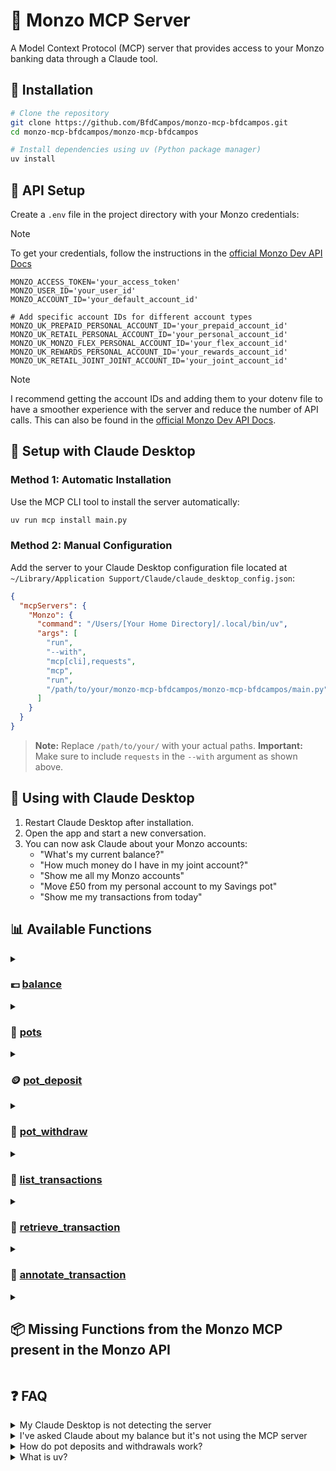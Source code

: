 # 🏦 Monzo MCP Server

A Model Context Protocol (MCP) server that provides access to your Monzo banking data through a Claude tool.

## 🚀 Installation

```bash
# Clone the repository
git clone https://github.com/BfdCampos/monzo-mcp-bfdcampos.git
cd monzo-mcp-bfdcampos/monzo-mcp-bfdcampos

# Install dependencies using uv (Python package manager)
uv install
```

## 🔑 API Setup

Create a `.env` file in the project directory with your Monzo credentials:

> [!NOTE]
> To get your credentials, follow the instructions in the [official Monzo Dev API Docs](https://docs.monzo.com/)

```
MONZO_ACCESS_TOKEN='your_access_token'
MONZO_USER_ID='your_user_id'
MONZO_ACCOUNT_ID='your_default_account_id'

# Add specific account IDs for different account types
MONZO_UK_PREPAID_PERSONAL_ACCOUNT_ID='your_prepaid_account_id'
MONZO_UK_RETAIL_PERSONAL_ACCOUNT_ID='your_personal_account_id'
MONZO_UK_MONZO_FLEX_PERSONAL_ACCOUNT_ID='your_flex_account_id'
MONZO_UK_REWARDS_PERSONAL_ACCOUNT_ID='your_rewards_account_id'
MONZO_UK_RETAIL_JOINT_JOINT_ACCOUNT_ID='your_joint_account_id'
```

> [!NOTE]
> I recommend getting the account IDs and adding them to your dotenv file to have a smoother experience with the server and reduce the number of API calls. This can also be found in the [official Monzo Dev API Docs](https://docs.monzo.com/).

## 🔧 Setup with Claude Desktop

### Method 1: Automatic Installation

Use the MCP CLI tool to install the server automatically:

```bash
uv run mcp install main.py
```

### Method 2: Manual Configuration

Add the server to your Claude Desktop configuration file located at `~/Library/Application Support/Claude/claude_desktop_config.json`:

```json
{
  "mcpServers": {
    "Monzo": {
      "command": "/Users/[Your Home Directory]/.local/bin/uv",
      "args": [
        "run",
        "--with",
        "mcp[cli],requests",
        "mcp",
        "run",
        "/path/to/your/monzo-mcp-bfdcampos/monzo-mcp-bfdcampos/main.py"
      ]
    }
  }
}
```

> **Note:** Replace `/path/to/your/` with your actual paths.
> **Important:** Make sure to include `requests` in the `--with` argument as shown above.

## 🤖 Using with Claude Desktop

1. Restart Claude Desktop after installation.
2. Open the app and start a new conversation.
3. You can now ask Claude about your Monzo accounts:
   - "What's my current balance?"
   - "How much money do I have in my joint account?"
   - "Show me all my Monzo accounts"
   - "Move £50 from my personal account to my Savings pot"
   - "Show me my transactions from today"

## 📊 Available Functions

<details>
<summary>

### 💷 [balance](https://docs.monzo.com/#balance)

</summary>

Returns the balance, spending today, and currency for a specified account type.

Parameters:

- `account_type` (optional): Type of account to check balance for. Options: "default", "personal", "prepaid", "flex", "rewards", "joint"
- `total_balance` (optional): If set to true, returns the total balance for the account. Default is false

Example requests:

```
What's my current balance?
How much money do I have in my joint account?
What's the balance of my flex account?
```

</details>

<details>
<summary>

### 🍯 [pots](https://docs.monzo.com/#pots)

</summary>

Returns the list of pots for a specified account type.

Parameters:

- `account_type` (optional): Type of account to check pots for. Options: "default", "personal", "prepaid", "flex", "rewards", "joint"

Example requests:

```
Show me my pots
How many pots do I have?
How much money do I have in my "Savings" pot?
```

</details>

<details>
<summary>

### 🪙 [pot_deposit](https://docs.monzo.com/#deposit-into-a-pot)

</summary>

Deposit money from an account into a pot.

Parameters:

- `pot_id` (required): The ID of the pot to deposit money into
- `amount` (required): The amount to deposit in pence (e.g., 1000 for £10.00)
- `account_type` (optional): The account to withdraw from. Default is "personal"

Example requests:

```
Add £25 to my Savings pot
Move £10 from my personal account to my Holiday pot
```

</details>

<details>
<summary>

### 🏧 [pot_withdraw](https://docs.monzo.com/#withdraw-from-a-pot)

</summary>

Withdraw money from a pot back to an account.

Parameters:

- `pot_id` (required): The ID of the pot to withdraw money from
- `amount` (required): The amount to withdraw in pence (e.g., 1000 for £10.00)
- `account_type` (optional): The account to deposit into. Default is "personal"

Example requests:

```
Take £25 from my Savings pot
Withdraw £10 from my Holiday pot to my personal account
```

</details>

<details>
<summary>

### 🧾 [list_transactions](https://docs.monzo.com/#list-transactions)

</summary>

Lists transactions for a specified account.

Parameters:

- `account_type` (optional): Type of account to list transactions for. Default is "personal"
- `since` (optional): Start date for transactions in ISO 8601 format (e.g., "2025-05-20T00:00:00Z")
- `before` (optional): End date for transactions in ISO 8601 format
- `limit` (optional): Maximum number of transactions to return. Default is 1000

Example requests:

```
Show me my recent transactions
What transactions do I have from today?
List all transactions from my joint account this month
```

</details>

<details>
<summary>

### 📖 [retrieve_transaction](https://docs.monzo.com/#retrieve-transaction)

</summary>

Retrieves details of a specific transaction.

Parameters:

- `transaction_id` (required): The ID of the transaction to retrieve
- `expand` (optional): Additional data to include in the response. Default is "merchant"

Example requests:

```
Show me the details of my last transaction
What was the last transaction I made?
```

</details>

<details>
<summary>

### 📝 [annotate_transaction](https://docs.monzo.com/#annotate-transaction)

</summary>

Edits the metadata of a transaction.

Parameters:

- `transaction_id` (required): The ID of the transaction to annotate
- `metadata_key` (required): The key of the metadata to edit. Default is 'notes'
- `metadata_value` (required): The new value for the metadata key. Empty values will remove the key
- `delete_note` (optional): If set to true, the note will be deleted. Default is false

Example requests:

```
Add a note to my last transaction saying "Dinner with friends"
Remove the note from my last transaction
```

</details>

<details>
<summary>

## 📦 Missing Functions from the Monzo MCP present in the Monzo API

</summary>

- [Create feed item](https://docs.monzo.com/#create-feed-item)
- [Upload Attachment](https://docs.monzo.com/#upload-attachment)
- [Register Attachment](https://docs.monzo.com/#register-attachment)
- [Deregister Attachement](https://docs.monzo.com/#deregister-attachment)
- [Create Receipt](https://docs.monzo.com/#create-receipt)
- [Retrieve Receipt](https://docs.monzo.com/#retrieve-receipt)
- [Delete Receipt](https://docs.monzo.com/#delete-receipt)
- [Registering a Webhook](https://docs.monzo.com/#registering-a-webhook)
- [List Webhooks](https://docs.monzo.com/#list-webhooks)
- [Deleting a Webhook](https://docs.monzo.com/#deleting-a-webhook)
- [Transaction Created](https://docs.monzo.com/#transaction-created)
- [General Payment Initiation for outside your own Monzo Account transfers](https://docs.monzo.com/#payment-initiation-services-api)

</details>

## ❓ FAQ

<details><summary>My Claude Desktop is not detecting the server</summary>

- Ensure you have the latest version of Claude Desktop.
- Restart Claude Desktop by force quitting the app and reopening it.
- Make sure your path is correct in the configuration file.
- Use the absolute path to your `uv` installation, e.g., `/Users/[Your Home Directory]/.local/bin/uv` in the command section of the configuration file.
- Verify that the `requests` library is included in the `--with` argument list in your configuration, as this is a common cause of connection issues.

</details>

<details><summary>I've asked Claude about my balance but it's not using the MCP server</summary>

- LLMs like Claude may not always use the MCP server for every request. Try rephrasing your question, specifically asking Claude to check your Monzo balance using the Monzo MCP tool.
- You can check if there were any errors by looking at the logs in `~/Library/Logs/Claude/mcp-server-Monzo.log`.

</details>

<details><summary>How do pot deposits and withdrawals work?</summary>

- When you deposit money into a pot or withdraw from a pot, the MCP creates a unique dedupe_id that includes the "triggered_by" parameter.
- This helps identify transactions and prevents accidental duplicate transactions.
- The default "triggered_by" value is "mcp", but you can customise this to track different sources of pot transfers.

</details>

<details><summary>What is uv?</summary>

- `uv` is a Python package manager and installer that's designed to be much faster than pip.
- It maintains isolated environments for your projects and resolves dependencies efficiently.
- Learn more at [github.com/astral-sh/uv](https://github.com/astral-sh/uv).

</details>
